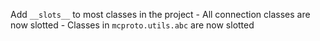 Add `__slots__` to most classes in the project
    - All connection classes are now slotted
    - Classes in `mcproto.utils.abc` are now slotted
